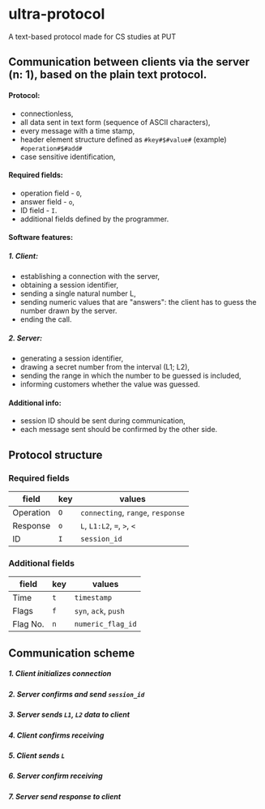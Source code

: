 # ultra-protocol
A text-based protocol made for CS studies at PUT

## Communication between clients via the server (n: 1), based on the plain text protocol.

#### Protocol:
* connectionless,
* all data sent in text form (sequence of ASCII characters),
* every message with a time stamp,
* header element structure defined as `#key#$#value#`
(example) `#operation#$#add#`
* case sensitive identification,


#### Required fields:
* operation field - `O`,
* answer field - `o`,
* ID field - `I`.
* additional fields defined by the programmer.

#### Software features:
##### 1. Client:
* establishing a connection with the server,
* obtaining a session identifier,
* sending a single natural number L,
* sending numeric values that are "answers": the client has to guess the number drawn by the server.
* ending the call.
##### 2. Server:
* generating a session identifier,
* drawing a secret number from the interval (L1; L2),
* sending the range in which the number to be guessed is included,
* informing customers whether the value was guessed.

#### Additional info:
* session ID should be sent during communication,
* each message sent should be confirmed by the other side.


## Protocol structure
### Required fields
| field     | key | values                              |
| --------- | --- | ----------------------------------- |
| Operation | `O` | `connecting`, `range`, `response`   |
| Response  | `o` | `L`, `L1:L2`, `=`, `>`, `<`         |
| ID        | `I` | `session_id`                        |
### Additional fields
| field     | key | values                              |
| --------- | --- | ----------------------------------- |
| Time      | `t` | `timestamp`                         |
| Flags     | `f` | `syn`, `ack`, `push`                |
| Flag No.  | `n` | `numeric_flag_id`                   |

## Communication scheme

##### 1. Client initializes connection
##### 2. Server confirms and send `session_id`
##### 3. Server sends `L1`, `L2` data to client
##### 4. Client confirms receiving
##### 5. Client sends `L`
##### 6. Server confirm receiving
##### 7. Server send response to client
